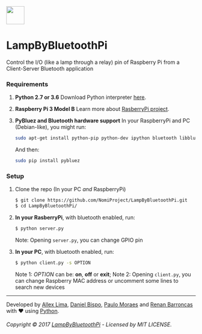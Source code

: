 <img src="http://www.pngmart.com/files/3/Bluetooth-PNG-Transparent-Picture.png" width="48">

# LampByBluetoothPi
Control the I/O (like a lamp through a relay) pin of Raspberry Pi from a Client-Server Bluetooth application

### Requirements

1. **Python 2.7 or 3.6**
    Download Python interpreter [here](https://www.python.org/).

2. **Raspberry Pi 3 Model B**
    Learn more about [RasberryPi project](https://www.raspberrypi.org/).

3. **PyBluez and Bluetooth hardware support**
    In your RaspberryPi and PC (Debian-like), you might run:
    ```bash
    sudo apt-get install python-pip python-dev ipython bluetooth libbluetooth-dev
    ```
    And then:
    ```bash
    sudo pip install pybluez
    ```

### Setup

1. Clone the repo (In your PC *and* RaspberryPi)

    ```bash
	$ git clone https://github.com/NomiProject/LampByBluetoothPi.git
	$ cd LampByBluetoothPi/
	```

2. **In your RasberryPi**, with bluetooth enabled, run:

    ```bash
    $ python server.py
    ```

    Note: Opening `server.py`, you can change GPIO pin

2. **In your PC**, with bluetooth enabled, run:

    ```bash
    $ python client.py -s OPTION
    ```
    Note 1: *OPTION* can be: **on**, **off** or **exit**;
    Note 2: Opening `client.py`, you can change Raspberry MAC address or uncomment some lines to search new devices 

---

Developed by [Allex Lima](http://allexlima.com), [Daniel Bispo](https://github.com/danielbispov/), [Paulo Moraes](http://www.moraespaulo.com/) and [Renan Barroncas](https://github.com/renanbarroncas) with ❤️ using [Python](https://www.python.org/).
###### Copyright © 2017 [LampByBluetoothPi](https://github.com/NomiProject/LampByBluetoothPi.git) - Licensed by MIT LICENSE.
